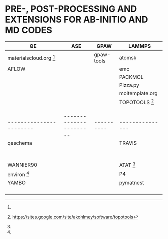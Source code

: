 
# PRE-, POST-PROCESSING AND EXTENSIONS FOR AB-INITIO AND MD CODES

|QE                     |ASE                    |GPAW      |LAMMPS         |
|-----------------------|-----------------------|----------|---------------|
|materialscloud.org [^1]|                       |gpaw-tools|atomsk         |
|AFLOW                  |                       |          |emc            |
|                       |                       |          |PACKMOL        |
|                       |                       |          |Pizza.py       |
|                       |                       |          |moltemplate.org|
|                       |                       |          |TOPOTOOLS [^2] |
|                       |                       |          |               |
|                       |                       |          |               |
|                       |                       |          |               |
|-----------------------|-----------------------|----------|---------------|
|qeschema               |                       |          |TRAVIS         |
|                       |                       |          |               |
|                       |                       |          |               |
|                       |                       |          |               |
|                       |                       |          |               |
|                       |                       |          |               |
|                       |                       |          |               |
|                       |                       |          |               |
|WANNIER90              |                       |          |ATAT [^3]      |
|environ [^4]           |                       |          |P4             |
|YAMBO                  |                       |          |pymatnest      |
|                       |                       |          |               |
|                       |                       |          |               |
|                       |                       |          |               |
|                       |                       |          |               |

[^1]:
[^2]: https://sites.google.com/site/akohlmey/software/topotools
[^3]:
[^4]: